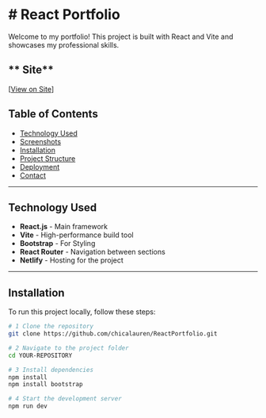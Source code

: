 # # React Portfolio

Welcome to my portfolio! This project is built with React and Vite and showcases my professional skills.

## ** Site**
[[View on Site]([url](https://lbreactportfolio.netlify.app/))] 

## **Table of Contents**
- [Technology Used](#-technologies-used)
- [Screenshots](#-screenshots)
- [Installation](#-installation)
- [Project Structure](#-project-structure)
- [Deployment](#-deployment)
- [Contact](#-contact)

---

## **Technology Used**
- **React.js** - Main framework
- **Vite** - High-performance build tool
- **Bootstrap** - For Styling
- **React Router** - Navigation between sections
- **Netlify** - Hosting for the project


---

## **Installation**
To run this project locally, follow these steps:

```bash
# 1️ Clone the repository
git clone https://github.com/chicalauren/ReactPortfolio.git

# 2 Navigate to the project folder
cd YOUR-REPOSITORY

# 3 Install dependencies
npm install
npm install bootstrap

# 4 Start the development server
npm run dev
